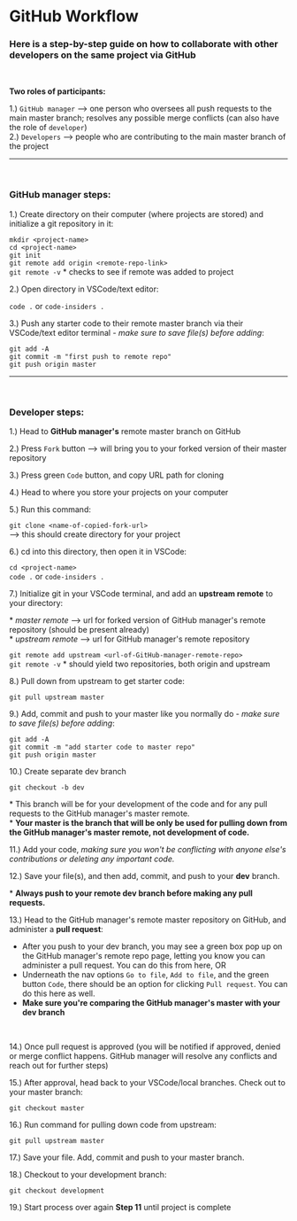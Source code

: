 # GitHub Workflow

### Here is a step-by-step guide on how to collaborate with other developers on the same project via GitHub

<br>

**Two roles of participants:**

1.) `GitHub manager` --> one person who oversees all push requests to the main master branch; resolves any possible merge conflicts (can also have the role of `developer`)  
2.) `Developers` --> people who are contributing to the main master branch of the project

---

<br>

### **GitHub manager** steps:

1.) Create directory on their computer (where projects are stored) and initialize a git repository in it:

`mkdir <project-name>`  
`cd <project-name>`  
`git init`  
`git remote add origin <remote-repo-link>`  
`git remote -v` \* checks to see if remote was added to project

2.) Open directory in VSCode/text editor:

`code .` or `code-insiders .`

3.) Push any starter code to their remote master branch via their VSCode/text editor terminal - _make sure to save file(s) before adding_:

`git add -A`  
`git commit -m "first push to remote repo"`  
`git push origin master`

---

<br>

### **Developer** steps:

1.) Head to **GitHub manager's** remote master branch on GitHub

2.) Press `Fork` button --> will bring you to your forked version of their master repository

3.) Press green `Code` button, and copy URL path for cloning

4.) Head to where you store your projects on your computer

5.) Run this command:

`git clone <name-of-copied-fork-url>`  
--> this should create directory for your project

6.) cd into this directory, then open it in VSCode:

`cd <project-name>`  
`code .` or `code-insiders .`

7.) Initialize git in your VSCode terminal, and add an **upstream remote** to your directory:

\* _master remote_ --> url for forked version of GitHub manager's remote repository (should be present already)  
\* _upstream remote_ --> url for GitHub manager's remote repository

`git remote add upstream <url-of-GitHub-manager-remote-repo>`  
`git remote -v` \* should yield two repositories, both origin and upstream

8.) Pull down from upstream to get starter code:

`git pull upstream master`

9.) Add, commit and push to your master like you normally do - _make sure to save file(s) before adding_:

`git add -A`  
`git commit -m "add starter code to master repo"`  
`git push origin master`

10.) Create separate dev branch

`git checkout -b dev`

\* This branch will be for your development of the code and for any pull requests to the GitHub manager's master remote.  
\* **Your master is the branch that will be only be used for pulling down from the GitHub manager's master remote, not development of code.**

11.) Add your code, _making sure you won't be conflicting with anyone else's contributions or deleting any important code._

12.) Save your file(s), and then add, commit, and push to your **dev** branch.

\* **Always push to your remote dev branch before making any pull requests.**

13.) Head to the GitHub manager's remote master repository on GitHub, and administer a **pull request**:

- After you push to your dev branch, you may see a green box pop up on the GitHub manager's remote repo page, letting you know you can administer a pull request. You can do this from here, OR
- Underneath the nav options `Go to file`, `Add to file`, and the green button `Code`, there should be an option for clicking `Pull request`. You can do this here as well.
- **Make sure you're comparing the GitHub manager's master with your dev branch**

<br>

14.) Once pull request is approved (you will be notified if approved, denied or merge conflict happens. GitHub manager will resolve any conflicts and reach out for further steps)

15.) After approval, head back to your VSCode/local branches. Check out to your master branch:

`git checkout master`

16.) Run command for pulling down code from upstream:

`git pull upstream master`

17.) Save your file. Add, commit and push to your master branch.

18.) Checkout to your development branch:

`git checkout development`

19.) Start process over again **Step 11** until project is complete
